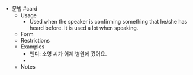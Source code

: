 - 문법 #card
	- Usage
		- Used when the speaker is confirming something that he/she has heard before. It is used a lot when speaking.
	- Form
	- Restrictions
	- Examples
		- 앤디: 소영 씨가 어제 병원에 갔어요.
		-
	- Notes
